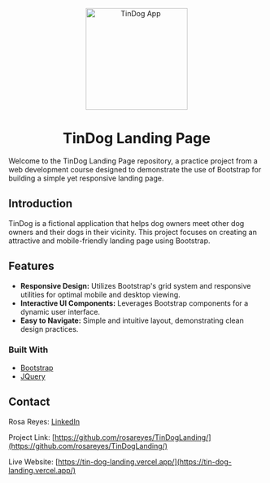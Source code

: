 <p align="center">
   <a href="https://tindoglanding.vercel.app/">
  <img src="https://github.com/rosareyes/SimonDice/assets/63470281/8cbe3303-cdf9-4219-b8fb-37d40606bfec" alt="TinDog App" width="200"/>
     </a>
</p>

<h1 align="center">
 TinDog Landing Page
</h1>

Welcome to the TinDog Landing Page repository, a practice project from a web development course designed to demonstrate the use of Bootstrap for building a simple yet responsive landing page.

## Introduction

TinDog is a fictional application that helps dog owners meet other dog owners and their dogs in their vicinity. This project focuses on creating an attractive and mobile-friendly landing page using Bootstrap.

## Features

- **Responsive Design:** Utilizes Bootstrap's grid system and responsive utilities for optimal mobile and desktop viewing.
- **Interactive UI Components:** Leverages Bootstrap components for a dynamic user interface.
- **Easy to Navigate:** Simple and intuitive layout, demonstrating clean design practices.

### Built With
* [Bootstrap](https://getbootstrap.com)
* [JQuery](https://jquery.com)

## Contact

Rosa Reyes: [LinkedIn](https://www.linkedin.com/in/rosaareyesc/)

Project Link: [https://github.com/rosareyes/TinDogLanding/](https://github.com/rosareyes/TinDogLanding/)

Live Website: [https://tin-dog-landing.vercel.app/](https://tin-dog-landing.vercel.app/)
